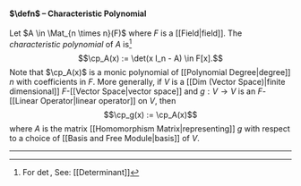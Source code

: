 #### $\defn$ – Characteristic Polynomial
Let $A \in \Mat_{n \times n}(F)$ where $F$ is a [[Field|field]]. The *characteristic polynomial* of $A$ is[^1]
$$\cp_A(x) := \det(x I_n - A) \in F[x].$$
Note that $\cp_A(x)$ is a monic polynomial of [[Polynomial Degree|degree]] $n$ with coefficients in $F$.
More generally, if $V$ is a [[Dim (Vector Space)|finite dimensional]] $F$-[[Vector Space|vector space]] and $g: V \to V$ is an $F$-[[Linear Operator|linear operator]] on $V$, then
$$\cp_g(x) := \cp_A(x)$$
where $A$ is the matrix [[Homomorphism Matrix|representing]] $g$ with respect to a choice of [[Basis and Free Module|basis]] of $V$.
***

[^1]: For $\det$, See: [[Determinant]]